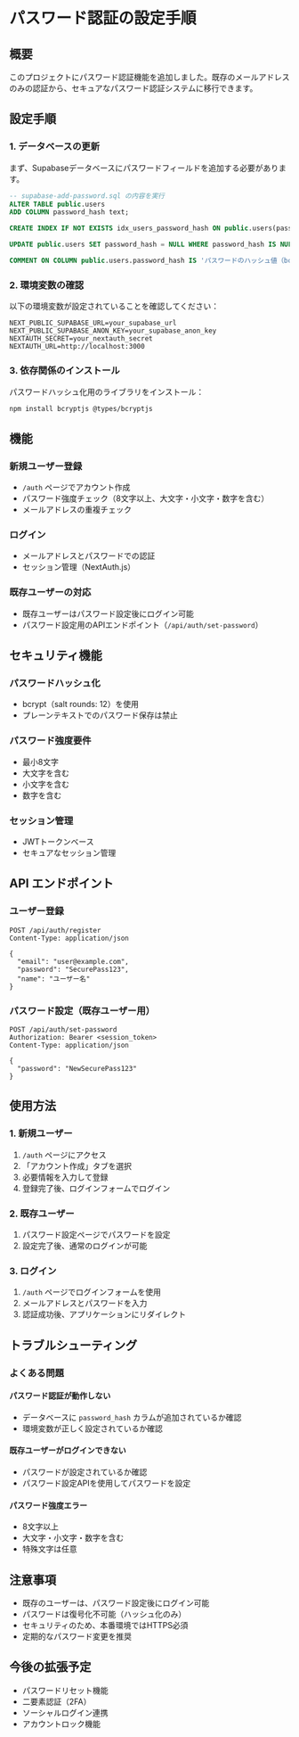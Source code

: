 # パスワード認証の設定手順

## 概要
このプロジェクトにパスワード認証機能を追加しました。既存のメールアドレスのみの認証から、セキュアなパスワード認証システムに移行できます。

## 設定手順

### 1. データベースの更新
まず、Supabaseデータベースにパスワードフィールドを追加する必要があります。

```sql
-- supabase-add-password.sql の内容を実行
ALTER TABLE public.users 
ADD COLUMN password_hash text;

CREATE INDEX IF NOT EXISTS idx_users_password_hash ON public.users(password_hash);

UPDATE public.users SET password_hash = NULL WHERE password_hash IS NULL;

COMMENT ON COLUMN public.users.password_hash IS 'パスワードのハッシュ値（bcrypt）';
```

### 2. 環境変数の確認
以下の環境変数が設定されていることを確認してください：

```env
NEXT_PUBLIC_SUPABASE_URL=your_supabase_url
NEXT_PUBLIC_SUPABASE_ANON_KEY=your_supabase_anon_key
NEXTAUTH_SECRET=your_nextauth_secret
NEXTAUTH_URL=http://localhost:3000
```

### 3. 依存関係のインストール
パスワードハッシュ化用のライブラリをインストール：

```bash
npm install bcryptjs @types/bcryptjs
```

## 機能

### 新規ユーザー登録
- `/auth` ページでアカウント作成
- パスワード強度チェック（8文字以上、大文字・小文字・数字を含む）
- メールアドレスの重複チェック

### ログイン
- メールアドレスとパスワードでの認証
- セッション管理（NextAuth.js）

### 既存ユーザーの対応
- 既存ユーザーはパスワード設定後にログイン可能
- パスワード設定用のAPIエンドポイント（`/api/auth/set-password`）

## セキュリティ機能

### パスワードハッシュ化
- bcrypt（salt rounds: 12）を使用
- プレーンテキストでのパスワード保存は禁止

### パスワード強度要件
- 最小8文字
- 大文字を含む
- 小文字を含む
- 数字を含む

### セッション管理
- JWTトークンベース
- セキュアなセッション管理

## API エンドポイント

### ユーザー登録
```
POST /api/auth/register
Content-Type: application/json

{
  "email": "user@example.com",
  "password": "SecurePass123",
  "name": "ユーザー名"
}
```

### パスワード設定（既存ユーザー用）
```
POST /api/auth/set-password
Authorization: Bearer <session_token>
Content-Type: application/json

{
  "password": "NewSecurePass123"
}
```

## 使用方法

### 1. 新規ユーザー
1. `/auth` ページにアクセス
2. 「アカウント作成」タブを選択
3. 必要情報を入力して登録
4. 登録完了後、ログインフォームでログイン

### 2. 既存ユーザー
1. パスワード設定ページでパスワードを設定
2. 設定完了後、通常のログインが可能

### 3. ログイン
1. `/auth` ページでログインフォームを使用
2. メールアドレスとパスワードを入力
3. 認証成功後、アプリケーションにリダイレクト

## トラブルシューティング

### よくある問題

#### パスワード認証が動作しない
- データベースに `password_hash` カラムが追加されているか確認
- 環境変数が正しく設定されているか確認

#### 既存ユーザーがログインできない
- パスワードが設定されているか確認
- パスワード設定APIを使用してパスワードを設定

#### パスワード強度エラー
- 8文字以上
- 大文字・小文字・数字を含む
- 特殊文字は任意

## 注意事項

- 既存のユーザーは、パスワード設定後にログイン可能
- パスワードは復号化不可能（ハッシュ化のみ）
- セキュリティのため、本番環境ではHTTPS必須
- 定期的なパスワード変更を推奨

## 今後の拡張予定

- パスワードリセット機能
- 二要素認証（2FA）
- ソーシャルログイン連携
- アカウントロック機能 
